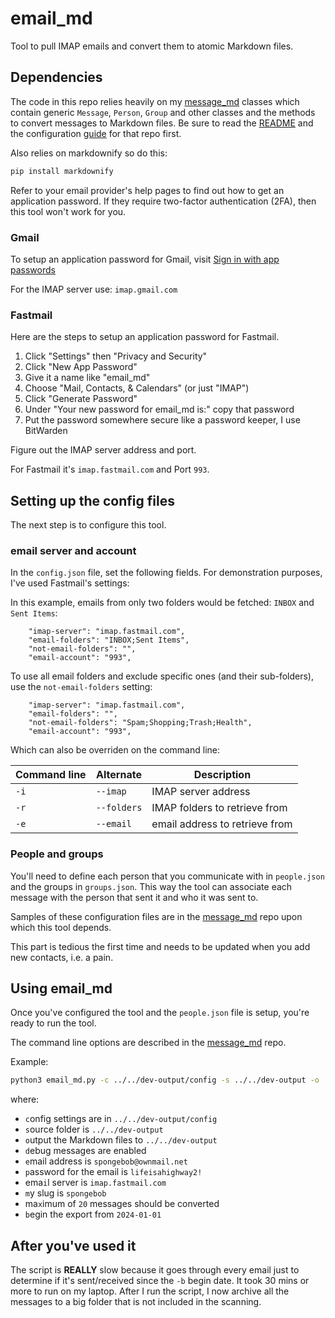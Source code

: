 # email_md

Tool to pull IMAP emails and convert them to atomic Markdown files.

## Dependencies

The code in this repo relies heavily on my [message_md](https://github.com/thephm/message_md/tree/main/config) classes which contain generic `Message`, `Person`, `Group` and other classes and the methods to convert messages to Markdown files. Be sure to read the [README](https://github.com/thephm/message_md/blob/main/README.md) and the configuration [guide](https://github.com/thephm/message_md/blob/main/docs/guide.md) for that repo first.

Also relies on markdownify so do this:

```bash
pip install markdownify
```

Refer to your email provider's help pages to find out how to get an application password. If they require two-factor authentication (2FA), then this tool won't work for you.

### Gmail

To setup an application password for Gmail, visit [Sign in with app passwords](https://support.google.com/accounts/answer/185833?hl=en)

For the IMAP server use: `imap.gmail.com`

### Fastmail

Here are the steps to setup an application password for Fastmail.

1. Click "Settings" then "Privacy and Security"
2. Click "New App Password"
3. Give it a name like "email_md"
4. Choose "Mail, Contacts, & Calendars" (or just "IMAP")
5. Click "Generate Password"
6. Under "Your new password for email_md is:" copy that password
7. Put the password somewhere secure like a password keeper, I use BitWarden

Figure out the IMAP server address and port. 

For Fastmail it's `imap.fastmail.com` and Port `993`.

## Setting up the config files

The next step is to configure this tool.

### email server and account

In the `config.json` file, set the following fields. For demonstration purposes, I've used Fastmail's settings:

In this example, emails from only two folders would be fetched: `INBOX` and `Sent Items`:

```
    "imap-server": "imap.fastmail.com",
    "email-folders": "INBOX;Sent Items",
    "not-email-folders": "",
    "email-account": "993",
```

To use all email folders and exclude specific ones (and their sub-folders), use the `not-email-folders` setting:

```
    "imap-server": "imap.fastmail.com",
    "email-folders": "",
    "not-email-folders": "Spam;Shopping;Trash;Health",
    "email-account": "993",
```

Which can also be overriden on the command line:

Command line | Alternate | Description
--- | --- | ---
| `-i` | `--imap` | IMAP server address
| `-r` | `--folders` | IMAP folders to retrieve from
| `-e` | `--email` | email address to retrieve from

### People and groups

You'll need to define each person that you communicate with in `people.json` and the groups in `groups.json`. This way the tool can associate each message with the person that sent it and who it was sent to.

Samples of these configuration files are in the [message_md](https://github.com/thephm/message_md/tree/main/config) repo upon which this tool depends.

This part is tedious the first time and needs to be updated when you add new contacts, i.e. a pain.

## Using email_md

Once you've configured the tool and the `people.json` file is setup, you're ready to run the tool.

The command line options are described in the [message_md](https://github.com/thephm/message_md/tree/main/config) repo.

Example:

```bash
python3 email_md.py -c ../../dev-output/config -s ../../dev-output -o ../../dev-output -d -e spongebob@ownmail.net -p lifeisahighway2! -i imap.fastmail.com -m spongebob -x 20 -b 2024-01-01
```

where:

- `c`onfig settings are in `../../dev-output/config`
- `s`ource folder is `../../dev-output`
- `o`utput the Markdown files to `../../dev-output`
- `d`ebug messages are enabled
- `e`mail address is `spongebob@ownmail.net`
- `p`assword for the email is `lifeisahighway2!`
- ema`i`l server is `imap.fastmail.com`
- `m`y slug is `spongebob`
- ma`x`imum of `20` messages should be converted
- `b`egin the export from `2024-01-01`

## After you've used it

The script is **REALLY** slow because it goes through every email just to determine if it's sent/received since the `-b` begin date. It took 30 mins or more to run on my laptop. After I run the script, I now archive all the messages to a big folder that is not included in the scanning.
